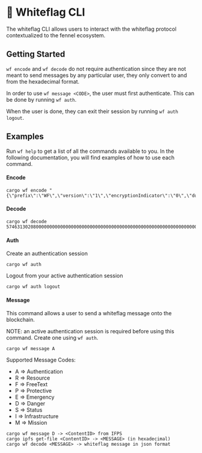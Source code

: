 # 👋 Whiteflag CLI

The whiteflag CLI allows users to interact with the whiteflag protocol contextualized to the fennel ecosystem.

## Getting Started

`wf encode` and `wf decode` do not require authentication since they are not meant to send messages by any particular user, they only convert to and from the hexadecimal format.

In order to use `wf message <CODE>`, the user must first authenticate. This can be done by running `wf auth`.

When the user is done, they can exit their session by running `wf auth logout`.

## Examples

Run `wf help` to get a list of all the commands available to you. In the following documentation, you will find examples of how to use each command.

#### Encode

```
cargo wf encode "{\"prefix\":\"WF\",\"version\":\"1\",\"encryptionIndicator\":\"0\",\"duressIndicator\":\"0\",\"messageCode\":\"A\",\"referenceIndicator\":\"0\",\"referencedMessage\":\"0000000000000000000000000000000000000000000000000000000000000000\",\"verificationMethod\":\"1\",\"verificationData\":\"https://organisation.int/whiteflag\"}"
```

#### Decode

```
cargo wf decode 5746313020800000000000000000000000000000000000000000000000000000000000000000b43a3a38399d1797b7b933b0b734b9b0ba34b7b71734b73a17bbb434ba32b33630b380
```

#### Auth

Create an authentication session

```
cargo wf auth
```

Logout from your active authentication session

```
cargo wf auth logout
```

#### Message

This command allows a user to send a whiteflag message onto the blockchain.

NOTE: an active authentication session is required before using this command. Create one using `wf auth`.

```
cargo wf message A
```

Supported Message Codes:

- A => Authentication
- R => Resource
- F => FreeText
- P => Protective
- E => Emergency
- D => Danger
- S => Status
- I => Infrastructure
- M => Mission

```
cargo wf message D -> <ContentID> from IFPS
cargo ipfs get-file <ContentID> -> <MESSAGE> (in hexadecimal)
cargo wf decode <MESSAGE> -> whiteflag message in json format
```

